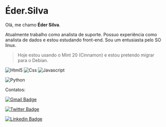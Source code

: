 # Éder.Silva

Olá, me chamo **Éder Silva**.  

Atualmente trabalho como analista de suporte.
Possuo experiência como analista de dados e estou estudando front-end.
Sou um entusiasta pelo SO linux.
> Hoje estou usando o Mint 20 (Cinnamon) e estou pretendo migrar para o Debian.

![Html5](https://user-images.githubusercontent.com/48259330/103495559-ff576a80-4e19-11eb-9b06-0d2889460671.png)
![Css](https://user-images.githubusercontent.com/48259330/103495570-04b4b500-4e1a-11eb-9919-ab36e3eca638.png)
![Javascript](https://user-images.githubusercontent.com/48259330/103495577-08e0d280-4e1a-11eb-8077-1f13eb032758.png)

![Python](https://user-images.githubusercontent.com/48259330/103495227-d387b500-4e18-11eb-91c2-28705841409f.png)

Contatos:

[![Gmail Badge](https://img.shields.io/badge/-ccbeder@gmail.com-c14438?style=flat-square&logo=Gmail&logoColor=white&link=mailto:ccbeder@gmail.com)](mailto:ccbeder@gmail.com)

[![Twitter Badge](https://img.shields.io/badge/-@heavyeder-1ca0f1?style=flat-square&labelColor=1ca0f1&logo=twitter&logoColor=white&link=https://twitter.com/heavyeder)](https://twitter.com/heavyeder)

[![Linkedin Badge](https://img.shields.io/badge/-Eder-blue?style=flat-square&logo=Linkedin&logoColor=white&link=https://www.linkedin.com/in/ederccb/)](https://www.linkedin.com/in/ederccb/) 


